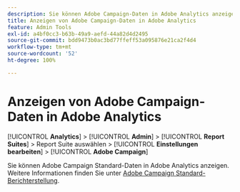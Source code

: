 ```yaml
---
description: Sie können Adobe Campaign-Daten in Adobe Analytics anzeigen
title: Anzeigen von Adobe Campaign-Daten in Adobe Analytics
feature: Admin Tools
exl-id: a4bf0cc3-b63b-49a9-aefd-44a82d4d2495
source-git-commit: bdd9473b0ac3bd77ffeff53a095876e21ca2f4d4
workflow-type: tm+mt
source-wordcount: '52'
ht-degree: 100%

---
```


# Anzeigen von Adobe Campaign-Daten in Adobe Analytics

[!UICONTROL **Analytics**] > [!UICONTROL **Admin**] > [!UICONTROL **Report Suites**] > Report Suite auswählen > [!UICONTROL **Einstellungen bearbeiten**] > [!UICONTROL **Adobe Campaign**]

Sie können Adobe Campaign Standard-Daten in Adobe Analytics anzeigen. Weitere Informationen finden Sie unter [Adobe Campaign Standard-Berichterstellung](/help/integrate/adobe-campaign.md).
